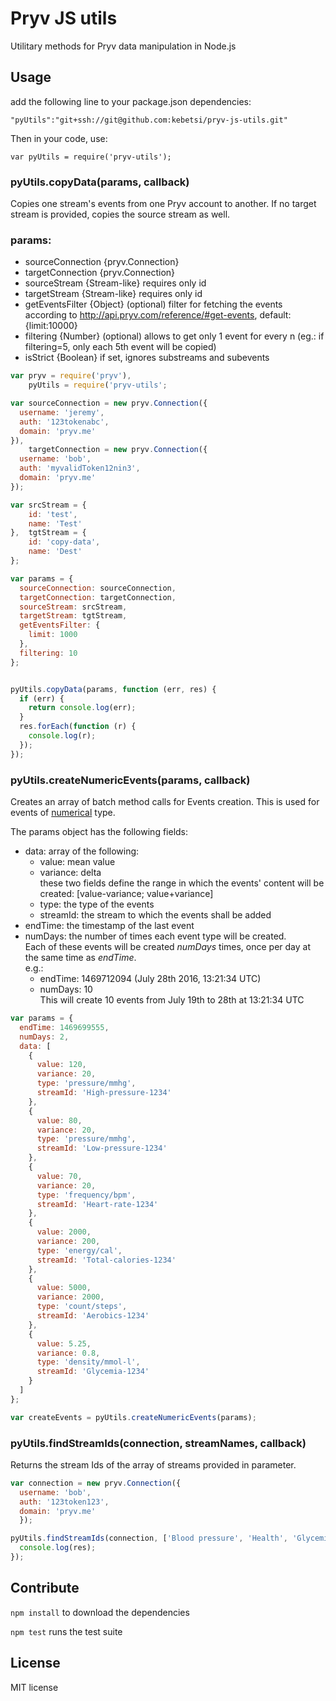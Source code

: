 # Pryv JS utils

Utilitary methods for Pryv data manipulation in Node.js

## Usage

add the following line to your package.json dependencies:  

`"pyUtils":"git+ssh://git@github.com:kebetsi/pryv-js-utils.git"`  

Then in your code, use:  

`var pyUtils = require('pryv-utils');`

### pyUtils.copyData(params, callback)

Copies one stream's events from one Pryv account to another.
If no target stream is provided, copies the source stream as well.

### params:   
  - sourceConnection {pryv.Connection}  
  - targetConnection {pryv.Connection}  
  - sourceStream {Stream-like} requires only id
  - targetStream {Stream-like} requires only id
  - getEventsFilter {Object} (optional) filter for fetching the events according to http://api.pryv.com/reference/#get-events, default: {limit:10000}
  - filtering {Number} (optional) allows to get only 1 event for every n (eg.: if filtering=5, only each 5th event will be copied)
  - isStrict {Boolean} if set, ignores substreams and subevents

```javascript
var pryv = require('pryv'),
    pyUtils = require('pryv-utils';

var sourceConnection = new pryv.Connection({
  username: 'jeremy',
  auth: '123tokenabc',
  domain: 'pryv.me'
}),
    targetConnection = new pryv.Connection({
  username: 'bob',
  auth: 'myvalidToken12nin3',
  domain: 'pryv.me'
});

var srcStream = {
    id: 'test',
    name: 'Test'
},  tgtStream = {
    id: 'copy-data',
    name: 'Dest'
};

var params = {
  sourceConnection: sourceConnection,
  targetConnection: targetConnection,
  sourceStream: srcStream,
  targetStream: tgtStream,
  getEventsFilter: {
    limit: 1000
  },
  filtering: 10
};


pyUtils.copyData(params, function (err, res) {
  if (err) {
    return console.log(err);
  }
  res.forEach(function (r) {
    console.log(r);
  });
});
```

### pyUtils.createNumericEvents(params, callback)

Creates an array of batch method calls for Events creation. This is used for events of [numerical](http://api.pryv.com/event-types/#numerical-types) type.

The params object has the following fields:
- data: array of the following:  
  - value: mean value
  - variance: delta  
    these two fields define the range in which the events' content will be created:
    [value-variance; value+variance]
  - type: the type of the events
  - streamId: the stream to which the events shall be added   
- endTime: the timestamp of the last event
- numDays: the number of times each event type will be created.  
Each of these events will be created *numDays* times, once per day at the same time as *endTime*.  
e.g.:  
  - endTime: 1469712094 (July 28th 2016, 13:21:34 UTC)  
  - numDays: 10  
This will create 10 events from July 19th to 28th at 13:21:34 UTC

```javascript
var params = {
  endTime: 1469699555,
  numDays: 2,
  data: [
    {
      value: 120,
      variance: 20,
      type: 'pressure/mmhg',
      streamId: 'High-pressure-1234'
    },
    {
      value: 80,
      variance: 20,
      type: 'pressure/mmhg',
      streamId: 'Low-pressure-1234'
    },
    {
      value: 70,
      variance: 20,
      type: 'frequency/bpm',
      streamId: 'Heart-rate-1234'
    },
    {
      value: 2000,
      variance: 200,
      type: 'energy/cal',
      streamId: 'Total-calories-1234'
    },
    {
      value: 5000,
      variance: 2000,
      type: 'count/steps',
      streamId: 'Aerobics-1234'
    },
    {
      value: 5.25,
      variance: 0.8,
      type: 'density/mmol-l',
      streamId: 'Glycemia-1234'
    }
  ]
};

var createEvents = pyUtils.createNumericEvents(params);
```

### pyUtils.findStreamIds(connection, streamNames, callback)

Returns the stream Ids of the array of streams provided in parameter.

```javascript
var connection = new pryv.Connection({
  username: 'bob',
  auth: '123token123',
  domain: 'pryv.me'
  });

pyUtils.findStreamIds(connection, ['Blood pressure', 'Health', 'Glycemia'], function (err, res) {
  console.log(res);
});
```

## Contribute

`npm install` to download the dependencies

`npm test` runs the test suite

## License

MIT license

